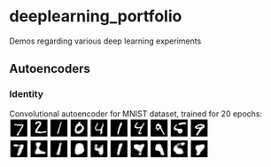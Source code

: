 # deeplearning_portfolio
Demos regarding various deep learning experiments

## Autoencoders
### Identity
Convolutional autoencoder for MNIST dataset, trained for 20 epochs:
![Alt Text](autoencoder\identity\mnist\conv_autoencoder_20.gif)

